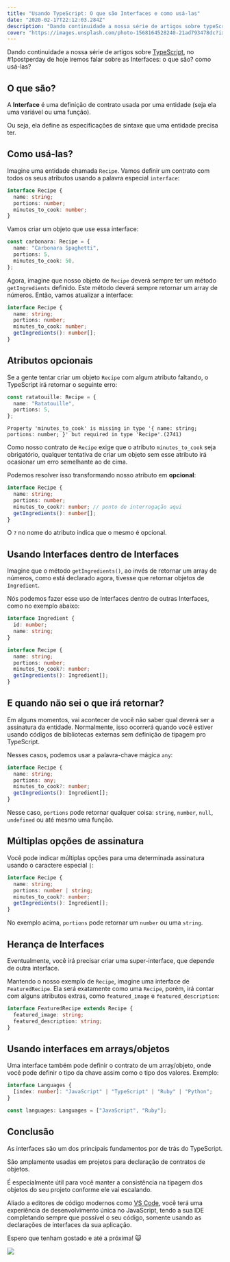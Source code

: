 ```yaml
---
title: "Usando TypeScript: O que são Interfaces e como usá-las"
date: "2020-02-17T22:12:03.284Z"
description: "Dando continuidade a nossa série de artigos sobre typeScript, no #1postperday de hoje iremos falar sobre as Interfaces: o que são? como usá-las?"
cover: "https://images.unsplash.com/photo-1568164528240-21ad793478dc?ixlib=rb-1.2.1&ixid=eyJhcHBfaWQiOjEyMDd9&auto=format&fit=crop&w=634&q=80"
---
```


Dando continuidade a nossa série de artigos sobre [TypeScript](https://www.typescriptlang.org/), no #1postperday de hoje iremos falar sobre as Interfaces: o que são? como usá-las?

## O que são?

A **Interface** é uma definição de contrato usada por uma entidade (seja ela uma variável ou uma função).

Ou seja, ela define as especificações de sintaxe que uma entidade precisa ter.

## Como usá-las?

Imagine uma entidade chamada `Recipe`. Vamos definir um contrato com todos os seus atributos usando a palavra especial `interface`:

```ts
interface Recipe {
  name: string;
  portions: number;
  minutes_to_cook: number;
}
```

Vamos criar um objeto que use essa interface:

```ts
const carbonara: Recipe = {
  name: "Carbonara Spaghetti",
  portions: 5,
  minutes_to_cook: 50,
};
```

Agora, imagine que nosso objeto de `Recipe` deverá sempre ter um método `getIngredients` definido. Este método deverá sempre retornar um array de números. Então, vamos atualizar a interface:

```ts
interface Recipe {
  name: string;
  portions: number;
  minutes_to_cook: number;
  getIngredients(): number[];
}
```

## Atributos opcionais

Se a gente tentar criar um objeto `Recipe` com algum atributo faltando, o TypeScript irá retornar o seguinte erro:

```ts
const ratatouille: Recipe = {
  name: "Ratatouille",
  portions: 5,
};
```

```
Property 'minutes_to_cook' is missing in type '{ name: string; portions: number; }' but required in type 'Recipe'.(2741)
```

Como nosso contrato de `Recipe` exige que o atributo `minutes_to_cook` seja obrigatório, qualquer tentativa de criar um objeto sem esse atributo irá ocasionar um erro semelhante ao de cima.

Podemos resolver isso transformando nosso atributo em **opcional**:

```ts
interface Recipe {
  name: string;
  portions: number;
  minutes_to_cook?: number; // ponto de interrogação aqui
  getIngredients(): number[];
}
```

O `?` no nome do atributo indica que o mesmo é opcional.

## Usando Interfaces dentro de Interfaces

Imagine que o método `getIngredients()`, ao invés de retornar um array de números, como está declarado agora, tivesse que retornar objetos de `Ingredient`.

Nós podemos fazer esse uso de Interfaces dentro de outras Interfaces, como no exemplo abaixo:

```ts
interface Ingredient {
  id: number;
  name: string;
}

interface Recipe {
  name: string;
  portions: number;
  minutes_to_cook?: number;
  getIngredients(): Ingredient[];
}
```

## E quando não sei o que irá retornar?

Em alguns momentos, vai acontecer de você não saber qual deverá ser a assinatura da entidade. Normalmente, isso ocorrerá quando você estiver usando códigos de bibliotecas externas sem definição de tipagem pro TypeScript.

Nesses casos, podemos usar a palavra-chave mágica `any`:

```ts
interface Recipe {
  name: string;
  portions: any;
  minutes_to_cook?: number;
  getIngredients(): Ingredient[];
}
```

Nesse caso, `portions` pode retornar qualquer coisa: `string`, `number`, `null`, `undefined` ou até mesmo uma função.

## Múltiplas opções de assinatura

Você pode indicar múltiplas opções para uma determinada assinatura usando o caractere especial `|`:

```ts
interface Recipe {
  name: string;
  portions: number | string;
  minutes_to_cook?: number;
  getIngredients(): Ingredient[];
}
```

No exemplo acima, `portions` pode retornar um `number` ou uma `string`.

## Herança de Interfaces

Eventualmente, você irá precisar criar uma super-interface, que depende de outra interface.

Mantendo o nosso exemplo de `Recipe`, imagine uma interface de `FeaturedRecipe`. Ela será exatamente como uma `Recipe`, porém, irá contar com alguns atributos extras, como `featured_image` e `featured_description`:

```ts
interface FeaturedRecipe extends Recipe {
  featured_image: string;
  featured_description: string;
}
```

## Usando interfaces em arrays/objetos

Uma interface também pode definir o contrato de um array/objeto, onde você pode definir o tipo da chave assim como o tipo dos valores. Exemplo:

```ts
interface Languages {
  [index: number]: "JavaScript" | "TypeScript" | "Ruby" | "Python";
}

const languages: Languages = ["JavaScript", "Ruby"];
```

## Conclusão

As interfaces são um dos principais fundamentos por de trás do TypeScript.

São amplamente usadas em projetos para declaração de contratos de objetos.

É especialmente útil para você manter a consistência na tipagem dos objetos do seu projeto conforme ele vai escalando.

Aliado a editores de código modernos como [VS Code](https://code.visualstudio.com/), você terá uma experiência de desenvolvimento única no JavaScript, tendo a sua IDE completando sempre que possível o seu código, somente usando as declarações de interfaces da sua aplicação.

Espero que tenham gostado e até a próxima! 😺

![](https://media.giphy.com/media/10LKovKon8DENq/giphy.gif)

